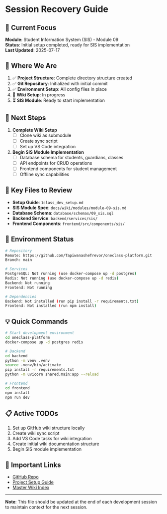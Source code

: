 # Session Recovery Guide

## 🎯 Current Focus

**Module**: Student Information System (SIS) - Module 09  
**Status**: Initial setup completed, ready for SIS implementation  
**Last Updated**: 2025-07-17

## 📍 Where We Are

1. ✅ **Project Structure**: Complete directory structure created
2. ✅ **Git Repository**: Initialized with initial commit
3. ✅ **Environment Setup**: All config files in place
4. 🔄 **Wiki Setup**: In progress
5. ⏳ **SIS Module**: Ready to start implementation

## 🚀 Next Steps

1. **Complete Wiki Setup**
   - [ ] Clone wiki as submodule
   - [ ] Create sync script
   - [ ] Set up VS Code integration

2. **Begin SIS Module Implementation**
   - [ ] Database schema for students, guardians, classes
   - [ ] API endpoints for CRUD operations
   - [ ] Frontend components for student management
   - [ ] Offline sync capabilities

## 📂 Key Files to Review

- **Setup Guide**: `1class_dev_setup.md`
- **SIS Module Spec**: `docs/wiki/modules/module-09-sis.md`
- **Database Schema**: `database/schemas/09_sis.sql`
- **Backend Service**: `backend/services/sis/`
- **Frontend Components**: `frontend/src/components/sis/`

## 🔧 Environment Status

```bash
# Repository
Remote: https://github.com/TapiwanasheTrevor/oneclass-platform.git
Branch: main

# Services
PostgreSQL: Not running (use docker-compose up -d postgres)
Redis: Not running (use docker-compose up -d redis)
Backend: Not running
Frontend: Not running

# Dependencies
Backend: Not installed (run pip install -r requirements.txt)
Frontend: Not installed (run npm install)
```

## 💡 Quick Commands

```bash
# Start development environment
cd oneclass-platform
docker-compose up -d postgres redis

# Backend
cd backend
python -m venv .venv
source .venv/bin/activate
pip install -r requirements.txt
python -m uvicorn shared.main:app --reload

# Frontend
cd frontend
npm install
npm run dev
```

## 📋 Active TODOs

1. Set up GitHub wiki structure locally
2. Create wiki sync script
3. Add VS Code tasks for wiki integration
4. Create initial wiki documentation structure
5. Begin SIS module implementation

## 🔗 Important Links

- [GitHub Repo](https://github.com/TapiwanasheTrevor/oneclass-platform)
- [Project Setup Guide](../../1class_dev_setup.md)
- [Master Wiki Index](./README.md)

---

**Note**: This file should be updated at the end of each development session to maintain context for the next session.